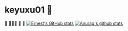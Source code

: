 # keyuxu01 🤖
🚌   🏃🏿‍♂️ 💨  🚏
[![Ernest's GitHub stats](https://github-readme-stats.vercel.app/api?username=keyuxu01&show_icons=true&show=reviews,prs_merged,prs_merged_percentage)](https://github.com/anuraghazra/github-readme-stats)
[![Anurag's github stats](https://github-readme-stats.vercel.app/api?username=keyuxu01&show_icons=true)](https://github.com/anuraghazra/github-readme-stats)
